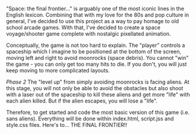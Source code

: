 "Space: the final frontier..." is arguably one of the most iconic lines in the English lexicon. Combining that with my love for the 80s and pop culture in general, I've decided to use this project as a way to pay homage to old school arcade games. With that, I've decided to create a space voyage/shooter game complete with nostalgic pixellated animation. 

Conceptually, the game is not too hard to explain. The "player" controls a spaceship which I imagine to be positioned at the bottom of the screen, moving left and right to avoid moonrocks (space debris). You cannot "win" the game - you can only get too many hits to die. If you don't, you will just keep moving to more complicated layouts. 

*Phase 2* The "level up" from simply avoiding moonrocks is facing aliens. At this stage, you will not only be able to avoid the obstacles but also shoot with a laser out of the spaceship to kill these aliens and get more "life" with each alien killed. But if the alien escapes, you will lose a "life". 

Therefore, to get started and code the most basic version of this game (i.e. sans aliens). Everything will be done within index.html, script.jss and style.css files. Here's to... THE FINAL FRONTIER!!